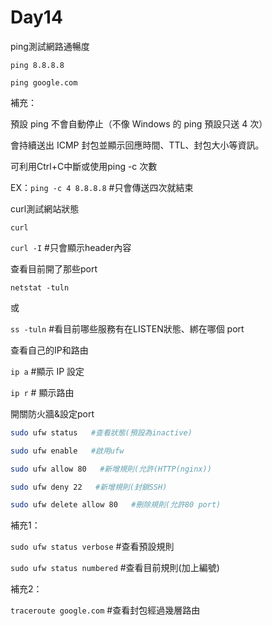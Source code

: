 # Day14

ping測試網路通暢度

`ping 8.8.8.8`

`ping google.com`

補充：

預設 ping 不會自動停止（不像 Windows 的 ping 預設只送 4 次）

會持續送出 ICMP 封包並顯示回應時間、TTL、封包大小等資訊。

可利用Ctrl+C中斷或使用ping -c 次數

EX：`ping -c 4 8.8.8.8`   #只會傳送四次就結束

curl測試網站狀態

`curl`

`curl -I`    #只會顯示header內容

查看目前開了那些port

`netstat -tuln`

或

`ss -tuln`   #看目前哪些服務有在LISTEN狀態、綁在哪個 port

查看自己的IP和路由

`ip a`    #顯示 IP 設定

`ip r`    # 顯示路由

開關防火牆&設定port

```bash
sudo ufw status   #查看狀態(預設為inactive)

sudo ufw enable   #啟用ufw

sudo ufw allow 80   #新增規則(允許(HTTP(nginx))

sudo ufw deny 22   #新增規則(封鎖SSH)

sudo ufw delete allow 80   #刪除規則(允許80 port)
```

補充1：

`sudo ufw status verbose`   #查看預設規則

`sudo ufw status numbered`   #查看目前規則(加上編號)

補充2：

`traceroute google.com`   #查看封包經過幾層路由

